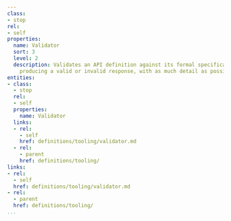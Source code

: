 ```yaml
---
class:
- stop
rel:
- self
properties:
  name: Validator
  sort: 3
  level: 2
  description: Validates an API definition against its formal specification and schema,
    producing a valid or invalid response, with as much detail as possible.
entities:
- class:
  - stop
  rel:
  - self
  properties:
    name: Validator
  links:
  - rel:
    - self
    href: definitions/tooling/validator.md
  - rel:
    - parent
    href: definitions/tooling/
links:
- rel:
  - self
  href: definitions/tooling/validator.md
- rel:
  - parent
  href: definitions/tooling/
...
```

